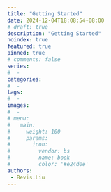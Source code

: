 ```yaml
---
title: "Getting Started"
date: 2024-12-04T18:08:54+08:00
# draft: true
description: "Getting Started"
noindex: true
featured: true
pinned: true
# comments: false
series:
#  - 
categories:
#  - 
tags:
#  - 
images:
#  - 
# menu:
#   main:
#     weight: 100
#     params:
#       icon:
#         vendor: bs
#         name: book
#         color: '#e24d0e'
authors:
 - Bevis.Liu
---
```


